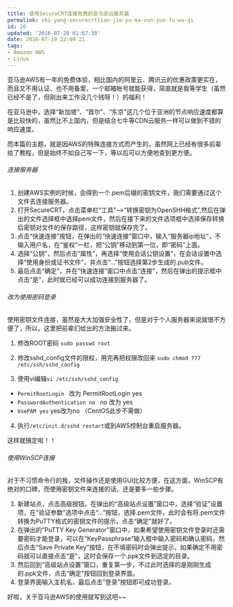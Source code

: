 ```yaml
---
title: 使用SecureCRT连接免费的亚马逊云服务器
permalink: shi-yong-securecrtlian-jie-ya-ma-xun-yun-fu-wu-qi
id: 20
updated: '2016-07-20 01:07:38'
date: 2016-07-19 22:09:21
tags:
- Amazon AWS
- Linux
---
```


亚马逊AWS有一年的免费体验，相比国内的阿里云、腾讯云的优惠政策更实在，而且又不用认证、也不用备案，一个邮箱帐号就能获得，简直就是我等学生（虽然已经不是了，但刚出来工作没几个钱呀！）的福利！

在亚马逊中，选择“新加坡”、“首尔”、“东京”这几个位于亚洲的节点响应速度都算是比较快的，虽然比不上国内，但是结合七牛等CDN云服务一样可以做到不错的响应速度。

而本篇的主题，就是因AWS的特殊连接方式而产生的，虽然网上已经有很多前辈给了教程，但是始终不如自己写一下，等以后可以方便地查到更方便。


###### 连接服务器
1. 创建AWS实例的时候，会得到一个.pem后缀的密钥文件，我们需要通过这个文件去连接服务器。
2. 打开SecureCRT，点击菜单栏“工具”-->“转换密钥为OpenSHH格式”,然后在弹出的文件选择框中选择pem文件，然后在接下来的文件选项框中选择保存转换后密钥对文件的保存路径，这样密钥就保存完了。
3. 点击“快速连接”按钮，在弹出的“快速连接”窗口中，输入“服务器ip地址”，不输入用户名，在“鉴权”一栏，把“公钥”移动到第一位，即“密码”上面。
4. 选择“公钥”，然后点击“属性”，再选择“使用会话公钥设置”，在会话设置中选择“使用身份或证书文件”，并点击“...”按钮选择第2步生成的.pub文件。
6. 最后点击“确定”，并在“快速连接”窗口中点击“连接”，然后在弹出的提示框中点击“是”，此时就已经可以成功连接到服务器了。


###### 改为使用密码登录
使用密钥文件连接，虽然是大大加强安全性了，但是对于个人服务器来说就很不方便了，所以，这里把前辈们给出的方法搬过来。

1. 修改ROOT密码
`sudo passwd root`

2. 修改sshd_config文件的限权，用完再把权限改回来
`sudo chmod 777 /etc/ssh/sshd_config`

3. 使用vi编辑`vi /etc/ssh/sshd_config` 
 - `PermitRootLogin ` 改为 PermitRootLogin yes
 - `PasswordAuthentication no `  no 改为 yes
 - `UsePAM yes` yes改为no （CentOS此步不需做）

4. 执行`/etc/init.d/sshd restart`或到AWS控制台重启服务器。

这样就搞定啦！！


###### 使用WinSCP连接
对于不习惯命令行的我，文件操作还是使用GUI比较方便，在这方面，WinSCP有绝对的口碑，而使用密钥文件来连接的话，还是要多一些步骤。

1. 新建站点，点击高级按钮，在弹出的“高级站点设置”窗口中，选择“验证”设置项，在“验证参数”选项中点击“...”按钮，选择.pem文件，此时会有将.pem文件转换为PuTTY格式的密钥文件的提示，点击“确定”就好了。
2. 在弹出的“PuTTY Key Generator”窗口中，如果希望使用密钥文件登录时还需要密码才能登录，可以在“KeyPassphrase”输入框中输入密码和确认密码，然后点击“Save Private Key”按钮，在不填密码时会弹出提示，如果确定不用密码就可以直接点击“是”，这时会保存一个.ppk文件到选定的目录。
3. 然后回到“高级站点设置”窗口，重复第一步，不过此时选择的是刚刚生成的.ppk文件，点击“确定”按钮回到登录界面。
4. 登录界面输入主机名，最后点击“登录”按钮即可成功登录。

好啦，关于亚马逊AWS的使用就写到这吧~~